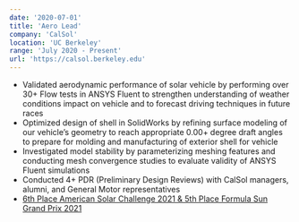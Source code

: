 ```yaml
---
date: '2020-07-01'
title: 'Aero Lead'
company: 'CalSol'
location: 'UC Berkeley'
range: 'July 2020 - Present'
url: 'https://calsol.berkeley.edu'
---
```



- Validated aerodynamic performance of solar vehicle by performing over 30+ Flow tests in ANSYS Fluent to strengthen understanding of weather conditions impact on vehicle and to forecast driving techniques in future races
- Optimized design of shell in SolidWorks by refining surface modeling of our vehicle’s geometry to reach appropriate 0.00+ degree draft angles to prepare for molding and manufacturing of exterior shell for vehicle
- Investigated model stability by parameterizing meshing features and conducting mesh convergence studies to evaluate validity of ANSYS Fluent simulations
- Conducted 4+ PDR (Preliminary Design Reviews) with CalSol managers, alumni, and General Motor representatives
- [6th Place American Solar Challenge 2021 & 5th Place Formula Sun Grand Prix 2021](https://www.americansolarchallenge.org/the-competition/2021-american-solar-challenge/)
